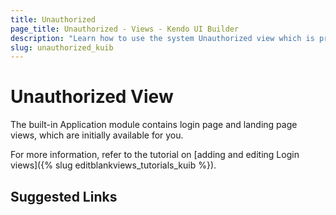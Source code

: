 ```yaml
---
title: Unauthorized
page_title: Unauthorized - Views - Kendo UI Builder
description: "Learn how to use the system Unauthorized view which is provided by the Kendo UI Builder tool for creating and managing Angular and AngularJS-based web applications."
slug: unauthorized_kuib
---
```


# Unauthorized View

The built-in Application module contains login page and landing page views, which are initially available for you.

For more information, refer to the tutorial on [adding and editing Login views]({% slug editblankviews_tutorials_kuib %}).


## Suggested Links
